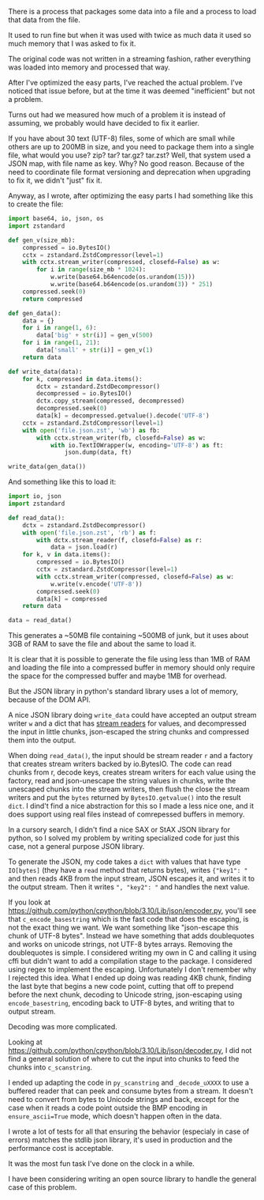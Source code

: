 There is a process that packages some data into a file and a process to load that data from the file.

It used to run fine but when it was used with twice as much data it used so much memory that I was asked to fix it.

The original code was not written in a streaming fashion,
rather everything was loaded into memory and processed that way.

After I've optimized the easy parts, I've reached the actual problem.
I've noticed that issue before, but at the time it was deemed "inefficient" but not a problem.

Turns out had we measured how much of a problem it is instead of assuming,
we probably would have decided to fix it earlier.

If you have about 30 text (UTF-8) files, some of which are small while others are up to 200MB in size,
and you need to package them into a single file, what would you use? zip? tar? tar.gz? tar.zst?
Well, that system used a JSON map, with file name as key. Why? No good reason.
Because of the need to coordinate file format versioning and deprecation when upgrading to fix it,
we didn't "just" fix it.

Anyway, as I wrote, after optimizing the easy parts I had something like this to create the file:

```python
import base64, io, json, os
import zstandard

def gen_v(size_mb):
    compressed = io.BytesIO()
    cctx = zstandard.ZstdCompressor(level=1)
    with cctx.stream_writer(compressed, closefd=False) as w:
        for i in range(size_mb * 1024):
            w.write(base64.b64encode(os.urandom(15)))
            w.write(base64.b64encode(os.urandom(3)) * 251)
    compressed.seek(0)
    return compressed

def gen_data():
    data = {}
    for i in range(1, 6):
        data['big' + str(i)] = gen_v(500)
    for i in range(1, 21):
        data['small' + str(i)] = gen_v(1)
    return data

def write_data(data):
    for k, compressed in data.items():
        dctx = zstandard.ZstdDecompressor()
        decompressed = io.BytesIO()
        dctx.copy_stream(compressed, decompressed)
        decompressed.seek(0)
        data[k] = decompressed.getvalue().decode('UTF-8')
    cctx = zstandard.ZstdCompressor(level=1)
    with open('file.json.zst', 'wb') as fb:
        with cctx.stream_writer(fb, closefd=False) as w:
            with io.TextIOWrapper(w, encoding='UTF-8') as ft:
                json.dump(data, ft)

write_data(gen_data())
```

And something like this to load it:

```python
import io, json
import zstandard

def read_data():
    dctx = zstandard.ZstdDecompressor()
    with open('file.json.zst', 'rb') as f:
        with dctx.stream_reader(f, closefd=False) as r:
            data = json.load(r)
    for k, v in data.items():
        compressed = io.BytesIO()
        cctx = zstandard.ZstdCompressor(level=1)
        with cctx.stream_writer(compressed, closefd=False) as w:
            w.write(v.encode('UTF-8'))
        compressed.seek(0)
        data[k] = compressed
    return data

data = read_data()
```

This generates a ~50MB file containing ~500MB of junk, but it uses about 3GB of RAM
to save the file and about the same to load it.

It is clear that it is possible to generate the file using less than 1MB of RAM and
loading the file into a compressed buffer in memory should only require
the space for the compressed buffer and maybe 1MB for overhead.

But the JSON library in python's standard library uses a lot of memory, because of the DOM API.

A nice JSON library doing `write_data` could have accepted an output stream writer `w` 
and a dict that has [stream readers](https://python-zstandard.readthedocs.io/en/latest/decompressor.html#zstandard.ZstdDecompressor.stream_reader) for values,
and decompressed the input in little chunks, json-escaped the string chunks and compressed them into the output.

When doing `read_data()`, the input should be stream reader `r` and a factory that creates stream writers backed by io.BytesIO.
The code can read chunks from r, decode keys, creates stream writers for each value using the factory,
read and json-unescape the string values in chunks, write the unescaped chunks into the stream writers,
then flush the close the stream writers and put the `bytes` returned by `BytesIO.getvalue()` into the result `dict`.
I dind't find a nice abstraction for this so I made a less nice one,
and it does support using real files instead of comrepessed buffers in memory.

In a cursory search, I didn't find a nice SAX or StAX JSON library for python, so I solved my problem
by writing specialized code for just this case, not a general purpose JSON library.

To generate the JSON, my code takes a `dict` with values that have type `IO[bytes]`
(they have a `read` method that returns bytes), writes `{"key1": "` and then reads 4KB
from the input stream, JSON escapes it, and writes it to the output stream.
Then it writes `", "key2": "` and handles the next value.

If you look at https://github.com/python/cpython/blob/3.10/Lib/json/encoder.py, you'll see
that `c_encode_basestring` which is the fast code that does the escaping, is not the exact thing we want.
We want something like "json-escape this chunk of UTF-8 bytes".
Instead we have something that adds doublequotes and works on unicode strings, not UTF-8 bytes arrays.
Removing the doublequotes is simple.
I considered writing my own in C and calling it using cffi but didn't want to add a compilation stage to the package.
I considered using regex to implement the escaping. Unfortunately I don't remember why I rejected this idea.
What I ended up doing was reading 4KB chunk, finding the last byte that begins a new code point,
cutting that off to prepend before the next chunk, decoding to Unicode string, json-escaping using `encode_basestring`,
encoding back to UTF-8 bytes, and writing that to output stream.

Decoding was more complicated.

Looking at https://github.com/python/cpython/blob/3.10/Lib/json/decoder.py,
I did not find a general solution of where to cut the input into chunks to feed the chunks into `c_scanstring`.

I ended up adapting the code in `py_scanstring` and `_decode_uXXXX` to use
a buffered reader that can peek and consume bytes from a stream.
It doesn't need to convert from bytes to Unicode strings and back,
except for the case when it reads a code point outside the BMP encoding in `ensure_ascii=True` mode,
which doesn't happen often in the data.

I wrote a lot of tests for all that ensuring the behavior (especialy in case of errors) matches the stdlib json library,
it's used in production and the performance cost is acceptable.

It was the most fun task I've done on the clock in a while.

I have been considering writing an open source library to handle the general case of this problem.
